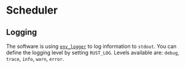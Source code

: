 # Scheduler 

## Logging 

The software is using [`env_logger`](https://docs.rs/env_logger/0.8.4/env_logger/)
to log information to `stdout`. You can define the logging level by setting `RUST_LOG`.
Levels available are: `debug`, `trace`, `info`, `warn`, `error`.
